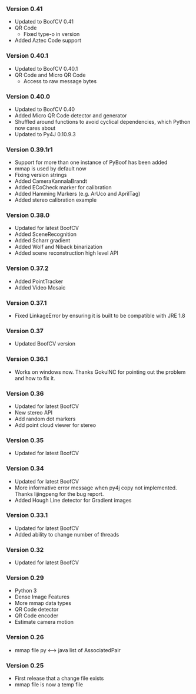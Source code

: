 ### Version 0.41
- Updated to BoofCV 0.41
- QR Code
  - Fixed type-o in version
- Added Aztec Code support

### Version 0.40.1

- Updated to BoofCV 0.40.1
- QR Code and Micro QR Code
  - Access to raw message bytes

### Version 0.40.0

- Updated to BoofCV 0.40
- Added Micro QR Code detector and generator
- Shuffled around functions to avoid cyclical dependencies, which Python now cares about
- Updated to Py4J 0.10.9.3

### Version 0.39.1r1

- Support for more than one instance of PyBoof has been added
- mmap is used by default now
- Fixing version strings
- Added CameraKannalaBrandt
- Added ECoCheck marker for calibration
- Added Hamming Markers (e.g. ArUco and AprilTag)
- Added stereo calibration example

### Version 0.38.0

- Updated for latest BoofCV
- Added SceneRecognition
- Added Scharr gradient
- Added Wolf and Niback binarization
- Added scene reconstruction high level API

### Version 0.37.2

- Added PointTracker
- Added Video Mosaic

### Version 0.37.1

- Fixed LinkageError by ensuring it is built to be compatible with JRE 1.8

### Version 0.37

- Updated BoofCV version

### Version 0.36.1

- Works on windows now. Thanks GokulNC for pointing out the problem and how to fix it.

### Version 0.36

- Updated for latest BoofCV
- New stereo API
- Add random dot markers
- Add point cloud viewer for stereo

### Version 0.35

- Updated for latest BoofCV

### Version 0.34

- Updated for latest BoofCV
- More informative error message when py4j copy not implemented. Thanks lijingpeng for the bug report.
- Added Hough Line detector for Gradient images

### Version 0.33.1

- Updated for latest BoofCV
- Added ability to change number of threads

### Version 0.32

- Updated for latest BoofCV

### Version 0.29

- Python 3
- Dense Image Features
- More mmap data types
- QR Code detector
- QR Code encoder
- Estimate camera motion

### Version 0.26

- mmap file py <--> java list of AssociatedPair

### Version 0.25

- First release that a change file exists
- mmap file is now a temp file